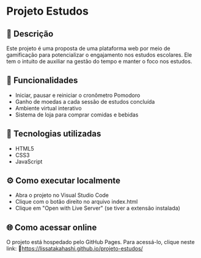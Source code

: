 # Projeto Estudos

## 📘 Descrição
Este projeto é uma proposta de uma plataforma web por meio de gamificação para potencializar o engajamento nos estudos escolares. Ele tem o intuito de auxiliar na gestão do tempo e manter o foco nos estudos.

## 🧠 Funcionalidades
- Iniciar, pausar e reiniciar o cronômetro Pomodoro
- Ganho de moedas a cada sessão de estudos concluída
- Ambiente virtual interativo
- Sistema de loja para comprar comidas e bebidas

## 🧩 Tecnologias utilizadas
- HTML5
- CSS3
- JavaScript

## ⚙️ Como executar localmente
- Abra o projeto no Visual Studio Code
- Clique com o botão direito no arquivo index.html
- Clique em "Open with Live Server" (se tiver a extensão instalada)

## 🌐 Como acessar online
O projeto está hospedado pelo GitHub Pages. Para acessá-lo, clique neste link: 🔗https://lissatakahashi.github.io/projeto-estudos/
